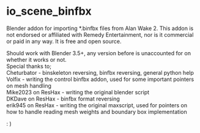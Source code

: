 # io_scene_binfbx
 Blender addon for importing *.binfbx files from Alan Wake 2. This addon is not endorsed or affiliated with Remedy Entertainment, nor is it commercial or paid in any way. It is free and open source.  
 
Should work with Blender 3.5+, any version before is unaccounted for on whether it works or not.   
Special thanks to;   
Cheturbator - binskeleton reversing, binfbx reversing, general python help  
Volfix - writing the control binfbx addon, used for some important pointers on mesh handling  
Mike2023 on ResHax - writing the original blender script  
DKDave on ResHax - binfbx format reversing  
erik945 on ResHax - writing the original maxscript, used for pointers on how to handle reading mesh weights and boundary box implementation  

: )
